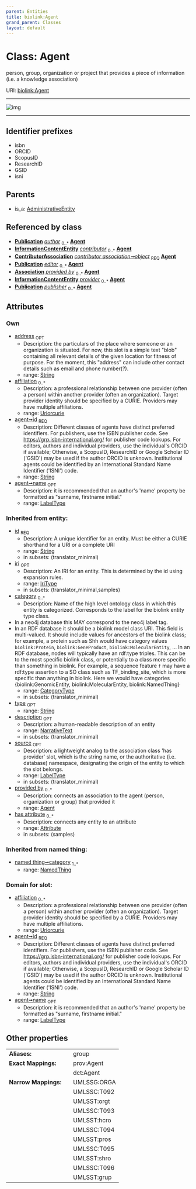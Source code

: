 ```yaml
---
parent: Entities
title: biolink:Agent
grand_parent: Classes
layout: default
---
```


# Class: Agent


person, group, organization or project that provides a piece of information (i.e. a knowledge association)

URI: [biolink:Agent](https://w3id.org/biolink/vocab/Agent)


---

![img](http://yuml.me/diagram/nofunky;dir:TB/class/[Publication],[NamedThing],[InformationContentEntity],[ContributorAssociation],[Attribute],[Association],[ContributorAssociation]-%20object%201..1%3E[Agent%7Caffiliation:uriorcurie%20%2A;address:string%20%3F;id:string;name:label_type%20%3F;iri(i):iri_type%20%3F;type(i):string%20%3F;description(i):narrative_text%20%3F;source(i):label_type%20%3F],[Entity]-%20provided%20by%200..%2A%3E[Agent],[AdministrativeEntity]%5E-[Agent],[Entity],[AdministrativeEntity])

---


## Identifier prefixes

 * isbn
 * ORCID
 * ScopusID
 * ResearchID
 * GSID
 * isni

## Parents

 *  is_a: [AdministrativeEntity](AdministrativeEntity.md)

## Referenced by class

 *  **[Publication](Publication.md)** *[author](author.md)*  <sub>0..*</sub>  **[Agent](Agent.md)**
 *  **[InformationContentEntity](InformationContentEntity.md)** *[contributor](contributor.md)*  <sub>0..*</sub>  **[Agent](Agent.md)**
 *  **[ContributorAssociation](ContributorAssociation.md)** *[contributor association➞object](contributor_association_object.md)*  <sub>REQ</sub>  **[Agent](Agent.md)**
 *  **[Publication](Publication.md)** *[editor](editor.md)*  <sub>0..*</sub>  **[Agent](Agent.md)**
 *  **[Association](Association.md)** *[provided by](provided_by.md)*  <sub>0..*</sub>  **[Agent](Agent.md)**
 *  **[InformationContentEntity](InformationContentEntity.md)** *[provider](provider.md)*  <sub>0..*</sub>  **[Agent](Agent.md)**
 *  **[Publication](Publication.md)** *[publisher](publisher.md)*  <sub>0..*</sub>  **[Agent](Agent.md)**

## Attributes


### Own

 * [address](address.md)  <sub>OPT</sub>
     * Description: the particulars of the place where someone or an organization is situated.  For now, this slot is a simple text "blob" containing all relevant details of the given location for fitness of purpose. For the moment, this "address" can include other contact details such as email and phone number(?).
     * range: [String](types/String.md)
 * [affiliation](affiliation.md)  <sub>0..*</sub>
     * Description: a professional relationship between one provider (often a person) within another provider (often an organization). Target provider identity should be specified by a CURIE. Providers may have multiple affiliations.
     * range: [Uriorcurie](types/Uriorcurie.md)
 * [agent➞id](agent_id.md)  <sub>REQ</sub>
     * Description: Different classes of agents have distinct preferred identifiers. For publishers, use the ISBN publisher code. See https://grp.isbn-international.org/ for publisher code lookups. For editors, authors and  individual providers, use the individual's ORCID if available; Otherwise, a ScopusID, ResearchID or Google Scholar ID ('GSID') may be used if the author ORCID is unknown. Institutional agents could be identified by an International Standard Name Identifier ('ISNI') code.
     * range: [String](types/String.md)
 * [agent➞name](agent_name.md)  <sub>OPT</sub>
     * Description: it is recommended that an author's 'name' property be formatted as "surname, firstname initial."
     * range: [LabelType](types/LabelType.md)

### Inherited from entity:

 * [id](id.md)  <sub>REQ</sub>
     * Description: A unique identifier for an entity. Must be either a CURIE shorthand for a URI or a complete URI
     * range: [String](types/String.md)
     * in subsets: (translator_minimal)
 * [iri](iri.md)  <sub>OPT</sub>
     * Description: An IRI for an entity. This is determined by the id using expansion rules.
     * range: [IriType](types/IriType.md)
     * in subsets: (translator_minimal,samples)
 * [category](category.md)  <sub>0..*</sub>
     * Description: Name of the high level ontology class in which this entity is categorized. Corresponds to the label for the biolink entity type class.
 * In a neo4j database this MAY correspond to the neo4j label tag.
 * In an RDF database it should be a biolink model class URI.
This field is multi-valued. It should include values for ancestors of the biolink class; for example, a protein such as Shh would have category values `biolink:Protein`, `biolink:GeneProduct`, `biolink:MolecularEntity`, ...
In an RDF database, nodes will typically have an rdf:type triples. This can be to the most specific biolink class, or potentially to a class more specific than something in biolink. For example, a sequence feature `f` may have a rdf:type assertion to a SO class such as TF_binding_site, which is more specific than anything in biolink. Here we would have categories {biolink:GenomicEntity, biolink:MolecularEntity, biolink:NamedThing}
     * range: [CategoryType](types/CategoryType.md)
     * in subsets: (translator_minimal)
 * [type](type.md)  <sub>OPT</sub>
     * range: [String](types/String.md)
 * [description](description.md)  <sub>OPT</sub>
     * Description: a human-readable description of an entity
     * range: [NarrativeText](types/NarrativeText.md)
     * in subsets: (translator_minimal)
 * [source](source.md)  <sub>OPT</sub>
     * Description: a lightweight analog to the association class 'has provider' slot, which is the string name, or the authoritative (i.e. database) namespace, designating the origin of the entity to which the slot belongs.
     * range: [LabelType](types/LabelType.md)
     * in subsets: (translator_minimal)
 * [provided by](provided_by.md)  <sub>0..*</sub>
     * Description: connects an association to the agent (person, organization or group) that provided it
     * range: [Agent](Agent.md)
 * [has attribute](has_attribute.md)  <sub>0..*</sub>
     * Description: connects any entity to an attribute
     * range: [Attribute](Attribute.md)
     * in subsets: (samples)

### Inherited from named thing:

 * [named thing➞category](named_thing_category.md)  <sub>1..*</sub>
     * range: [NamedThing](NamedThing.md)

### Domain for slot:

 * [affiliation](affiliation.md)  <sub>0..*</sub>
     * Description: a professional relationship between one provider (often a person) within another provider (often an organization). Target provider identity should be specified by a CURIE. Providers may have multiple affiliations.
     * range: [Uriorcurie](types/Uriorcurie.md)
 * [agent➞id](agent_id.md)  <sub>REQ</sub>
     * Description: Different classes of agents have distinct preferred identifiers. For publishers, use the ISBN publisher code. See https://grp.isbn-international.org/ for publisher code lookups. For editors, authors and  individual providers, use the individual's ORCID if available; Otherwise, a ScopusID, ResearchID or Google Scholar ID ('GSID') may be used if the author ORCID is unknown. Institutional agents could be identified by an International Standard Name Identifier ('ISNI') code.
     * range: [String](types/String.md)
 * [agent➞name](agent_name.md)  <sub>OPT</sub>
     * Description: it is recommended that an author's 'name' property be formatted as "surname, firstname initial."
     * range: [LabelType](types/LabelType.md)

## Other properties

|  |  |  |
| --- | --- | --- |
| **Aliases:** | | group |
| **Exact Mappings:** | | prov:Agent |
|  | | dct:Agent |
| **Narrow Mappings:** | | UMLSSG:ORGA |
|  | | UMLSSC:T092 |
|  | | UMLSST:orgt |
|  | | UMLSSC:T093 |
|  | | UMLSST:hcro |
|  | | UMLSSC:T094 |
|  | | UMLSST:pros |
|  | | UMLSSC:T095 |
|  | | UMLSST:shro |
|  | | UMLSSC:T096 |
|  | | UMLSST:grup |

